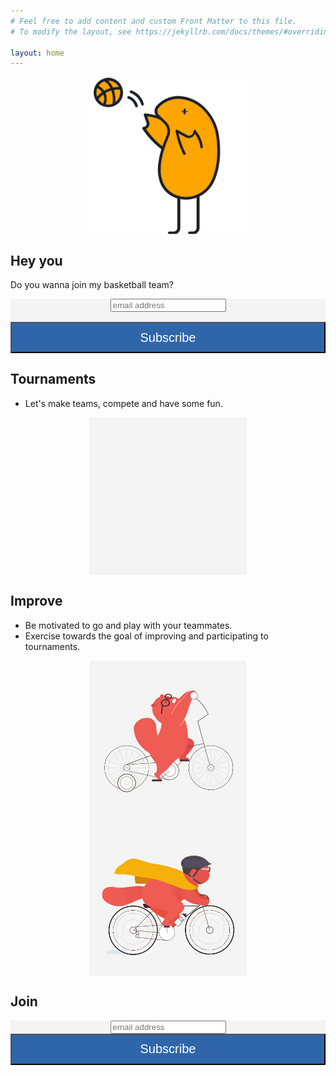 ```yaml
---
# Feel free to add content and custom Front Matter to this file.
# To modify the layout, see https://jekyllrb.com/docs/themes/#overriding-theme-defaults

layout: home
---
```


<style type="text/css">
    .page-content,
    .site-footer,
    .site-header {
    background-color: #FDA501;
    }
    .wrapper,
    #mc_embed_signup,
    #mc_embed_signup_scroll,
    #mc-embedded-subscribe-form,
    #clear {
        background-color: #f4f4f4 !important;
    }
    #mc_embed_signup {
        margin: auto;
        text-align: center;
    }
    .button {
        width: 100% !important;
        height: 50px !important;
        margin: auto;
        font-size: 20px !important;
        background-color: #2F66A9 !important;
        color: white !important;
    }
</style>

<img src="assets/logo_black.png" alt="Basketball Team Logo" style="margin: auto; display: block; width:50%;">

## Hey you

Do you wanna join my basketball team?

<!-- Begin Mailchimp Signup Form -->
<link href="//cdn-images.mailchimp.com/embedcode/slim-10_7.css" rel="stylesheet" type="text/css">
<style type="text/css">
	#mc_embed_signup{background:#fff; clear:left; font:14px Helvetica,Arial,sans-serif; }
	/* Add your own Mailchimp form style overrides in your site stylesheet or in this style block.
	   We recommend moving this block and the preceding CSS link to the HEAD of your HTML file. */
</style>
<div id="mc_embed_signup">
<form action="https://appsinacup.us5.list-manage.com/subscribe/post?u=583728a023d17acd66e79c18f&amp;id=ba2192dab6" method="post" id="mc-embedded-subscribe-form" name="mc-embedded-subscribe-form" class="validate" target="_blank" novalidate>
    <div id="mc_embed_signup_scroll">
	<input type="email" value="" name="EMAIL" class="email" id="mce-EMAIL" placeholder="email address" required>
    <!-- real people should not fill this in and expect good things - do not remove this or risk form bot signups-->
    <div style="position: absolute; left: -5000px;" aria-hidden="true"><input type="text" name="b_583728a023d17acd66e79c18f_ba2192dab6" tabindex="-1" value=""></div>
    <div class="clear"><br><input type="submit" value="Subscribe" name="subscribe" id="mc-embedded-subscribe" class="button"></div>
    </div>
</form>
</div>

<!--End mc_embed_signup-->

## Tournaments

* Let's make teams, compete and have some fun.

<img style="margin: auto; display: block; width:50%;" src="assets/tournament.gif" alt="Tournaments image with podium">

## Improve

* Be motivated to go and play with your teammates.
* Exercise towards the goal of improving and participating to tournaments.

<img style="margin: auto; display: block; width:50%;" src="assets/bike_hard.gif" alt="Person having difficulty going with bike">
<img style="margin: auto; display: block; width:50%;" src="assets/bike_fun.gif" alt="Person enjoying going with bike">

## Join

<!-- Begin Mailchimp Signup Form -->
<link href="//cdn-images.mailchimp.com/embedcode/slim-10_7.css" rel="stylesheet" type="text/css">
<style type="text/css">
	#mc_embed_signup{background:#fff; clear:left; font:14px Helvetica,Arial,sans-serif; }
	/* Add your own Mailchimp form style overrides in your site stylesheet or in this style block.
	   We recommend moving this block and the preceding CSS link to the HEAD of your HTML file. */
</style>
<div id="mc_embed_signup">
<form action="https://appsinacup.us5.list-manage.com/subscribe/post?u=583728a023d17acd66e79c18f&amp;id=ba2192dab6" method="post" id="mc-embedded-subscribe-form" name="mc-embedded-subscribe-form" class="validate" target="_blank" novalidate>
    <div id="mc_embed_signup_scroll">
	<input type="email" value="" name="EMAIL" class="email" id="mce-EMAIL" placeholder="email address" required>
    <!-- real people should not fill this in and expect good things - do not remove this or risk form bot signups-->
    <div style="position: absolute; left: -5000px;" aria-hidden="true"><input type="text" name="b_583728a023d17acd66e79c18f_ba2192dab6" tabindex="-1" value=""></div>
    <div class="clear"><input type="submit" value="Subscribe" name="subscribe" id="mc-embedded-subscribe" class="button"></div>
    </div>
</form>
</div>

<!--End mc_embed_signup-->